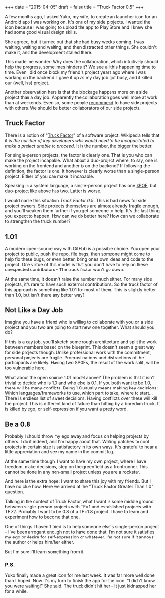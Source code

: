 +++
date = "2015-04-05"
draft = false
title = "Truck Factor 0.5"
+++

A few months ago, I asked Yuko, my wife, to create an launcher icon for an Android app I was working on.
It's one of my side projects. I wanted the icon because
I was going to upload the app to Play Store and
I knew she had some good visual design skills.

She agreed, but it turned out that she had busy weeks coming. 
I was waiting, waiting and waiting, and then distracted other things.
She couldn't make it, and the development stalled there.

This made me wonder: Why does the collaboration, which intuitively should help the progress, sometimes hinders it?
We see all this happening time to time. Even I did once block my friend's project years ago where I was working on the backend. I gave it up as my day job got busy, and it killed our (well, his) project.

Another observation here is that the blockage happens more on a side project than a day job. Apparently the collaboration goes well more at work than at weekends. Even so,
some people [recommend](http://programmer-hek.blogspot.com/2014/11/as-programmers-why-we-never-finish-our.html) to have side projects with others.
We should be better collaborators of our side projects.

## Truck Factor

There is a notion of "[Truck Factor](http://en.wikipedia.org/wiki/Bus_factor)" of a software project. Wikipedia tells that it is *the number of key developers who would need to be incapacitated to make a project unable to proceed*. It is the number, the bigger the better.

For single-person projects, the factor is clearly one. That is you who can make the project incapable. What about a duo-project where, to say, one is working on the frontend and another is on the backend?
If following the definition, the factor is one. It however is clearly worse than a single-person project: Either of you can make it incapable.

Speaking in a system language, a single-person project has one [SPOF](http://en.wikipedia.org/wiki/Single_point_of_failure),
but duo-project like above has two. Latter is worse.

I would name this situation *Truck Factor 0.5*. This is bad news for side project owners.
Side projects themselves are almost already fragile enough, and you'll weaken them further if you get someone to help. It's the last thing you expect to happen.
How can we do better here? How can we collaborate to strengthen the truck number?

## 1.01

A modern open-source way with GitHub is a possible choice.
You open your project to public, push the repo, file bugs, then someone might come to help fix these bugs, or even better, bring ones own ideas and code to the project.
One virtue of this model is that you don't have to rely on these unexpected contributors - The truck factor won't go down.

At the same time, it doesn't raise the number much either. For many side projects, it's rare to have such external contributions. So the truck factor of this approach is something like 1.01 for most of them. This is slightly better than 1.0, but isn't there any better way?

## Not Like a Day Job

Imagine you have a friend who is willing to collaborate with you on a side project and you two are going to start new one together. What should you do?

If this is a day job, you'll sketch some rough architecture and split the work between members based on the blueprint. This doesn't seem a great way for side projects though. Unlike professional work with the commitment, personal projects are fragile. Procrastinations and distractions of the participants are likely. Having two SPOFs, the result of the work split, will be too vulnerable here.

What about the open source 1.01 model above? The problem is that it isn't trivial to decide who is 1.0 and who else is 0.1. If you both want to be 1.0, there will be many conflicts.
Being 1.0 usually means making key decisions: Which languages/frameworks to use, which part to take, where to start... There is endless list of sweet decisions. Having conflicts over these will kill the project. This is different kind of failure than hitting by a boredom truck. It is killed by ego, or self-expression if you want a pretty word.

## Be a 0.8

Probably I should throw my ego away and focus on helping projects by others. I do it indeed, and I'm happy about that. Writing patches to cool projects in certain size is satisfactory in its own ways. It's grateful to hear a little appreciation and see my name in the commit log.

At the same time though, I want to have my own project, where I have freedom, make decisions, step on the greenfield as a frontrunner. This cannot be done in any non-small project unless you are a rockstar.

And here is the extra hope: I want to share this joy with my friends. But I have no clue how. Here we arrived at the "Truck Factor Greater Than 1.0" question.

Talking in the context of Truck Factor, what I want is some middle ground between single-person projects with TF=1 and established projects with TF>2.
Probably I want to be 0.8 of a TF=1.8 project. I have to learn and experiment how to become that one.

One of things I haven't tried is to help someone else's single-person project - I've been arrogant enough not to have done that. I'm not sure it satisfies my ego or desire for self-expression or whatever. I'm not sure if it annoys the author or helps him/her either.

But I'm sure I'll learn something from it.

### P.S.

Yuko finally made a great icon for me last week.
It was far more well done than I hoped. Now it's my turn to finish the app for the icon.
"I didn't know you were waiting!" She said.
The truck didn't hit her - It just kidnapped her for a while.

